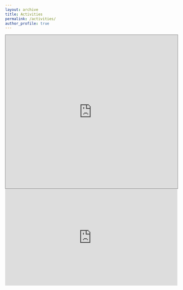 ```yaml
---
layout: archive
title: Activities
permalink: /activities/
author_profile: true
---
```


<iframe  width="560" height="500" src="https://calendar.google.com/calendar/embed?height=600&amp;wkst=1&amp;bgcolor=%23AD1457&amp;ctz=Asia%2FHong_Kong&amp;src=NDZzcnNjb2N2N24zNm9hNmwyYXU2ODg5NHNAZ3JvdXAuY2FsZW5kYXIuZ29vZ2xlLmNvbQ&amp;src=ZW4uY2hpbmEjaG9saWRheUBncm91cC52LmNhbGVuZGFyLmdvb2dsZS5jb20&amp;src=ZW4udXNhI2hvbGlkYXlAZ3JvdXAudi5jYWxlbmRhci5nb29nbGUuY29t&amp;color=%233F51B5&amp;color=%237986CB&amp;color=%23F09300&amp;showTitle=1&amp;mode=AGENDA&amp;showNav=0" style="border:solid 1px #777" frameborder="0" scrolling="no"></iframe>


<!--
<iframe src="https://calendar.google.com/calendar/embed?src=46srscocv7n36oa6l2au68894s%40group.calendar.google.com&ctz=Asia%2FHong_Kong" style="border: 0" width="800" height="600" frameborder="0" scrolling="no"></iframe>
-->



<iframe width="560" height="315" src="https://www.youtube-nocookie.com/embed/mIYzp5rcTvU?start=1" frameborder="0" allow="accelerometer; autoplay; encrypted-media; gyroscope; picture-in-picture" allowfullscreen></iframe>
